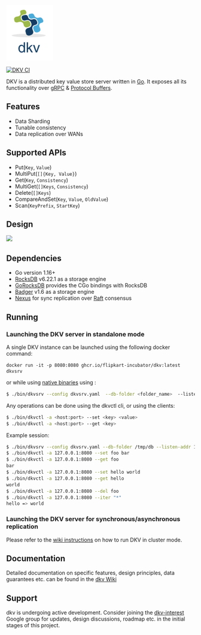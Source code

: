 
![dkv logo](https://github.com/flipkart-incubator/dkv/raw/master/docs/dkv.png)

[![DKV CI](https://github.com/flipkart-incubator/dkv/actions/workflows/main.yml/badge.svg?branch=master)](https://github.com/flipkart-incubator/dkv/actions/workflows/main.yml) 

DKV is a distributed key value store server written in [Go](https://golang.org). It exposes all its functionality over
[gRPC](http://www.grpc.io) & [Protocol Buffers](https://developers.google.com/protocol-buffers/).

## Features
- Data Sharding
- Tunable consistency
- Data replication over WANs

## Supported APIs

- Put(`Key`, `Value`)
- MultiPut(`[]{Key, Value}`)
- Get(`Key`, `Consistency`)
- MultiGet(`[]Keys`, `Consistency`)
- Delete(`[]Keys`)
- CompareAndSet(`Key`, `Value`, `OldValue`)
- Scan(`KeyPrefix`, `StartKey`)

## Design
<img src="https://github.com/flipkart-incubator/dkv/raw/master/docs/design.png">

## Dependencies
- Go version 1.16+
- [RocksDB](https://github.com/facebook/rocksdb) v6.22.1 as a storage engine
- [GoRocksDB](https://github.com/flipkart-incubator/gorocksdb) provides the CGo bindings with RocksDB
- [Badger](https://github.com/dgraph-io/badger) v1.6 as a storage engine
- [Nexus](https://github.com/flipkart-incubator/nexus) for sync replication over [Raft](https://raft.github.io/) consensus


## Running 

### Launching the DKV server in standalone mode


A single DKV instance can be launched using the following docker command:


```
docker run -it -p 8080:8080 ghcr.io/flipkart-incubator/dkv:latest dkvsrv
```

or while using [native binaries](https://github.com/flipkart-incubator/dkv/wiki/Running-dkv) using :


```bash
$ ./bin/dkvsrv --config dkvsrv.yaml  --db-folder <folder_name>  --listen-addr <host:port>
```

Any operations can be done using the dkvctl cli, or using the clients:

```bash
$ ./bin/dkvctl -a <host:port> --set <key> <value>
$ ./bin/dkvctl -a <host:port> --get <key>
```

Example session:
```bash
$ ./bin/dkvsrv --config dkvsrv.yaml --db-folder /tmp/db --listen-addr 127.0.0.1:8080
$ ./bin/dkvctl -a 127.0.0.1:8080 --set foo bar
$ ./bin/dkvctl -a 127.0.0.1:8080 --get foo
bar
$ ./bin/dkvctl -a 127.0.0.1:8080 --set hello world
$ ./bin/dkvctl -a 127.0.0.1:8080 --get hello
world
$ ./bin/dkvctl -a 127.0.0.1:8080 --del foo
$ ./bin/dkvctl -a 127.0.0.1:8080 --iter "*"
hello => world
```

### Launching the DKV server for synchronous/asynchronous replication

Please refer to the [wiki instructions](https://github.com/flipkart-incubator/dkv/wiki/Running-dkv#launching-the-dkv-server-for-synchronous-replication) on how to run DKV in cluster mode.

## Documentation
Detailed documentation on specific features, design principles, data guarantees etc. can be found in the [dkv Wiki](https://github.com/flipkart-incubator/dkv/wiki)



## Support
dkv is undergoing active development. Consider joining the [dkv-interest](https://groups.google.com/forum/#!forum/dkv-interest) Google group for updates, design discussions, roadmap etc. in the initial stages of this project.
